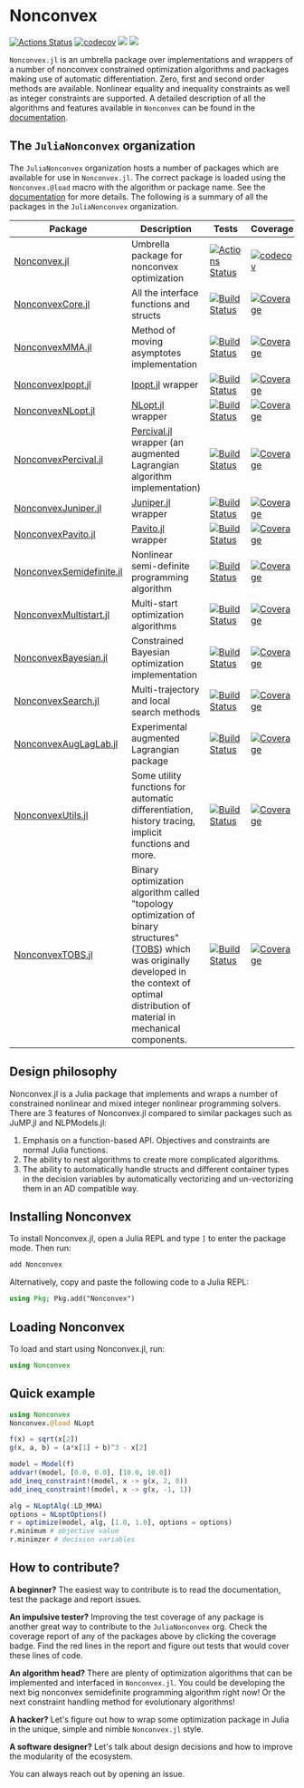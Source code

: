 # Nonconvex

[![Actions Status](https://github.com/JuliaNonconvex/Nonconvex.jl/workflows/CI/badge.svg)](https://github.com/JuliaNonconvex/Nonconvex.jl/actions)
[![codecov](https://codecov.io/gh/JuliaNonconvex/Nonconvex.jl/branch/master/graph/badge.svg)](https://codecov.io/gh/JuliaNonconvex/Nonconvex.jl)
[![](https://img.shields.io/badge/docs-stable-blue.svg)](https://JuliaNonconvex.github.io/Nonconvex.jl/stable)
[![](https://img.shields.io/badge/docs-dev-blue.svg)](https://JuliaNonconvex.github.io/Nonconvex.jl/dev)

`Nonconvex.jl` is an umbrella package over implementations and wrappers of a number of nonconvex constrained optimization algorithms and packages making use of automatic differentiation. Zero, first and second order methods are available. Nonlinear equality and inequality constraints as well as integer constraints are supported. A detailed description of all the algorithms and features available in `Nonconvex` can be found in the [documentation](https://JuliaNonconvex.github.io/Nonconvex.jl/stable).

## The `JuliaNonconvex` organization

The `JuliaNonconvex` organization hosts a number of packages which are available for use in `Nonconvex.jl`. The correct package is loaded using the `Nonconvex.@load` macro with the algorithm or package name. See the [documentation](https://JuliaNonconvex.github.io/Nonconvex.jl/stable) for more details. The following is a summary of all the packages in the `JuliaNonconvex` organization.

| Package | Description | Tests | Coverage |
| ------- | ----------- | ----- | -------- |
| [Nonconvex.jl](https://github.com/mohamed82008/Nonconvex.jl) | Umbrella package for nonconvex optimization | [![Actions Status](https://github.com/JuliaNonconvex/Nonconvex.jl/workflows/CI/badge.svg)](https://github.com/JuliaNonconvex/Nonconvex.jl/actions) | [![codecov](https://codecov.io/gh/JuliaNonconvex/Nonconvex.jl/branch/master/graph/badge.svg)](https://codecov.io/gh/JuliaNonconvex/Nonconvex.jl) |
| [NonconvexCore.jl](https://github.com/JuliaNonconvex/NonconvexCore.jl) | All the interface functions and structs | [![Build Status](https://github.com/JuliaNonconvex/NonconvexCore.jl/workflows/CI/badge.svg)](https://github.com/JuliaNonconvex/NonconvexCore.jl/actions) | [![Coverage](https://codecov.io/gh/JuliaNonconvex/NonconvexCore.jl/branch/master/graph/badge.svg)](https://codecov.io/gh/JuliaNonconvex/NonconvexCore.jl) |
| [NonconvexMMA.jl](https://github.com/JuliaNonconvex/NonconvexMMA.jl) | Method of moving asymptotes implementation | [![Build Status](https://github.com/JuliaNonconvex/NonconvexMMA.jl/workflows/CI/badge.svg)](https://github.com/JuliaNonconvex/NonconvexMMA.jl/actions) | [![Coverage](https://codecov.io/gh/JuliaNonconvex/NonconvexMMA.jl/branch/master/graph/badge.svg)](https://codecov.io/gh/JuliaNonconvex/NonconvexMMA.jl) |
| [NonconvexIpopt.jl](https://github.com/JuliaNonconvex/NonconvexIpopt.jl) | [Ipopt.jl](https://github.com/jump-dev/Ipopt.jl) wrapper | [![Build Status](https://github.com/JuliaNonconvex/NonconvexIpopt.jl/workflows/CI/badge.svg)](https://github.com/JuliaNonconvex/NonconvexIpopt.jl/actions) | [![Coverage](https://codecov.io/gh/JuliaNonconvex/NonconvexIpopt.jl/branch/master/graph/badge.svg)](https://codecov.io/gh/JuliaNonconvex/NonconvexIpopt.jl) |
| [NonconvexNLopt.jl](https://github.com/JuliaNonconvex/NonconvexNLopt.jl) | [NLopt.jl](https://github.com/JuliaOpt/NLopt.jl) wrapper | [![Build Status](https://github.com/JuliaNonconvex/NonconvexNLopt.jl/workflows/CI/badge.svg)](https://github.com/JuliaNonconvex/NonconvexNLopt.jl/actions) | [![Coverage](https://codecov.io/gh/JuliaNonconvex/NonconvexNLopt.jl/branch/master/graph/badge.svg)](https://codecov.io/gh/JuliaNonconvex/NonconvexNLopt.jl) |
| [NonconvexPercival.jl](https://github.com/JuliaNonconvex/NonconvexPercival.jl) | [Percival.jl](https://github.com/JuliaSmoothOptimizers/Percival.jl) wrapper (an augmented Lagrangian algorithm implementation) | [![Build Status](https://github.com/JuliaNonconvex/NonconvexPercival.jl/workflows/CI/badge.svg)](https://github.com/JuliaNonconvex/NonconvexPercival.jl/actions) | [![Coverage](https://codecov.io/gh/JuliaNonconvex/NonconvexPercival.jl/branch/master/graph/badge.svg)](https://codecov.io/gh/JuliaNonconvex/NonconvexPercival.jl) |
| [NonconvexJuniper.jl](https://github.com/JuliaNonconvex/NonconvexJuniper.jl) | [Juniper.jl](https://github.com/lanl-ansi/Juniper.jl) wrapper | [![Build Status](https://github.com/JuliaNonconvex/NonconvexJuniper.jl/workflows/CI/badge.svg)](https://github.com/JuliaNonconvex/NonconvexJuniper.jl/actions) | [![Coverage](https://codecov.io/gh/JuliaNonconvex/NonconvexJuniper.jl/branch/master/graph/badge.svg)](https://codecov.io/gh/JuliaNonconvex/NonconvexJuniper.jl) |
| [NonconvexPavito.jl](https://github.com/JuliaNonconvex/NonconvexPavito.jl) | [Pavito.jl](https://github.com/jump-dev/Pavito.jl) wrapper | [![Build Status](https://github.com/JuliaNonconvex/NonconvexPavito.jl/workflows/CI/badge.svg)](https://github.com/JuliaNonconvex/NonconvexPavito.jl/actions) | [![Coverage](https://codecov.io/gh/JuliaNonconvex/NonconvexPavito.jl/branch/master/graph/badge.svg)](https://codecov.io/gh/JuliaNonconvex/NonconvexPavito.jl) |
| [NonconvexSemidefinite.jl](https://github.com/JuliaNonconvex/NonconvexSemidefinite.jl) | Nonlinear semi-definite programming algorithm | [![Build Status](https://github.com/JuliaNonconvex/NonconvexSemidefinite.jl/workflows/CI/badge.svg)](https://github.com/JuliaNonconvex/NonconvexSemidefinite.jl/actions) | [![Coverage](https://codecov.io/gh/JuliaNonconvex/NonconvexSemidefinite.jl/branch/master/graph/badge.svg)](https://codecov.io/gh/JuliaNonconvex/NonconvexSemidefinite.jl) |
| [NonconvexMultistart.jl](https://github.com/JuliaNonconvex/NonconvexMultistart.jl) | Multi-start optimization algorithms | [![Build Status](https://github.com/JuliaNonconvex/NonconvexMultistart.jl/workflows/CI/badge.svg)](https://github.com/JuliaNonconvex/NonconvexMultistart.jl/actions) | [![Coverage](https://codecov.io/gh/JuliaNonconvex/NonconvexMultistart.jl/branch/master/graph/badge.svg)](https://codecov.io/gh/JuliaNonconvex/NonconvexMultistart.jl) |
| [NonconvexBayesian.jl](https://github.com/JuliaNonconvex/NonconvexBayesian.jl) | Constrained Bayesian optimization implementation | [![Build Status](https://github.com/JuliaNonconvex/NonconvexBayesian.jl/workflows/CI/badge.svg)](https://github.com/JuliaNonconvex/NonconvexBayesian.jl/actions) | [![Coverage](https://codecov.io/gh/JuliaNonconvex/NonconvexBayesian.jl/branch/master/graph/badge.svg)](https://codecov.io/gh/JuliaNonconvex/NonconvexBayesian.jl) |
| [NonconvexSearch.jl](https://github.com/JuliaNonconvex/NonconvexSearch.jl) | Multi-trajectory and local search methods | [![Build Status](https://github.com/JuliaNonconvex/NonconvexSearch.jl/workflows/CI/badge.svg)](https://github.com/JuliaNonconvex/NonconvexSearch.jl/actions) | [![Coverage](https://codecov.io/gh/JuliaNonconvex/NonconvexSearch.jl/branch/master/graph/badge.svg)](https://codecov.io/gh/JuliaNonconvex/NonconvexSearch.jl) |
| [NonconvexAugLagLab.jl](https://github.com/JuliaNonconvex/NonconvexAugLagLab.jl) | Experimental augmented Lagrangian package | [![Build Status](https://github.com/JuliaNonconvex/NonconvexAugLagLab.jl/workflows/CI/badge.svg)](https://github.com/JuliaNonconvex/NonconvexAugLagLab.jl/actions) | [![Coverage](https://codecov.io/gh/JuliaNonconvex/NonconvexAugLagLab.jl/branch/master/graph/badge.svg)](https://codecov.io/gh/JuliaNonconvex/NonconvexAugLagLab.jl) |
| [NonconvexUtils.jl](https://github.com/JuliaNonconvex/NonconvexUtils.jl) | Some utility functions for automatic differentiation, history tracing, implicit functions and more. | [![Build Status](https://github.com/JuliaNonconvex/NonconvexUtils.jl/workflows/CI/badge.svg)](https://github.com/JuliaNonconvex/NonconvexUtils.jl/actions) | [![Coverage](https://codecov.io/gh/JuliaNonconvex/NonconvexUtils.jl/branch/main/graph/badge.svg)](https://codecov.io/gh/JuliaNonconvex/NonconvexUtils.jl) |
| [NonconvexTOBS.jl](https://github.com/JuliaNonconvex/NonconvexTOBS.jl) | Binary optimization algorithm called "topology optimization of binary structures" ([TOBS](https://www.sciencedirect.com/science/article/abs/pii/S0168874X17305619?via%3Dihub)) which was originally developed in the context of optimal distribution of material in mechanical components. | [![Build Status](https://github.com/JuliaNonconvex/NonconvexTOBS.jl/workflows/CI/badge.svg)](https://github.com/JuliaNonconvex/NonconvexTOBS.jl/actions) | [![Coverage](https://codecov.io/gh/JuliaNonconvex/NonconvexTOBS.jl/branch/main/graph/badge.svg)](https://codecov.io/gh/JuliaNonconvex/NonconvexTOBS.jl) |

## Design philosophy

Nonconvex.jl is a Julia package that implements and wraps a number of constrained nonlinear and mixed integer nonlinear programming solvers. There are 3 features of Nonconvex.jl compared to similar packages such as JuMP.jl and NLPModels.jl:

1. Emphasis on a function-based API. Objectives and constraints are normal Julia functions.
2. The ability to nest algorithms to create more complicated algorithms.
3. The ability to automatically handle structs and different container types in the decision variables by automatically vectorizing and un-vectorizing them in an AD compatible way.

## Installing Nonconvex

To install Nonconvex.jl, open a Julia REPL and type `]` to enter the package mode. Then run:
```julia
add Nonconvex
```

Alternatively, copy and paste the following code to a Julia REPL:
```julia
using Pkg; Pkg.add("Nonconvex")
```

## Loading Nonconvex

To load and start using Nonconvex.jl, run:
```julia
using Nonconvex
```

## Quick example

```julia
using Nonconvex
Nonconvex.@load NLopt

f(x) = sqrt(x[2])
g(x, a, b) = (a*x[1] + b)^3 - x[2]

model = Model(f)
addvar!(model, [0.0, 0.0], [10.0, 10.0])
add_ineq_constraint!(model, x -> g(x, 2, 0))
add_ineq_constraint!(model, x -> g(x, -1, 1))

alg = NLoptAlg(:LD_MMA)
options = NLoptOptions()
r = optimize(model, alg, [1.0, 1.0], options = options)
r.minimum # objective value
r.minimzer # decision variables
```

## How to contribute?

**A beginner?** The easiest way to contribute is to read the documentation, test the package and report issues.

**An impulsive tester?** Improving the test coverage of any package is another great way to contribute to the `JuliaNonconvex` org. Check the coverage report of any of the packages above by clicking the coverage badge. Find the red lines in the report and figure out tests that would cover these lines of code.

**An algorithm head?** There are plenty of optimization algorithms that can be implemented and interfaced in `Nonconvex.jl`. You could be developing the next big nonconvex semidefinite programming algorithm right now! Or the next constraint handling method for evolutionary algorithms!

**A hacker?** Let's figure out how to wrap some optimization package in Julia in the unique, simple and nimble `Nonconvex.jl` style.

**A software designer?** Let's talk about design decisions and how to improve the modularity of the ecosystem.

You can always reach out by opening an issue.
